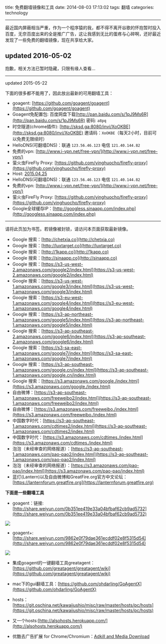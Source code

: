 title: 免费翻墙镜像和工具
date: 2014-08-03 17:13:02
tags: 翻墙
categories: technology

---

最近国内屏蔽相当严重，作为一个程序猿的我，都不得不离开谷歌的怀抱暂时投入百度，无奈百度出来的全是推广广告，这让我感到无比的蛋疼与心碎啊，还好最近发现了一些免费的翻墙镜像，现在共享给大家。


<!-- more -->

## updated 2016-05-02

抱歉，相关方法已暂时隐藏，只限有缘人查看...

<div style="display:none">

### ios翻墙

ios翻墙一直是个坑啊，之前只能走vpn，或者配代理，ios版的shadowsocks也是个很鸡肋的存在，直到一款神器`surge`出现，才打破了这种局面。

surge的优点主要是：

1. 他能接管全局所有的通信流量。
2. 耗电量低，常年开着也不会影响手机待机。

**其实surge的本质是网络调试工具，只不过在天朝的特殊环境下，硬生生变成了一个翻墙工具。**

好东西当然是要钱的啦。去[appstore](https://itunes.apple.com/us/app/surge-web-developer-tool-proxy/id1040100637?mt=8)上看下，这软件售价`$99.99`，真心贵啊。不过作者开发也挺辛苦的，尽量去买正版吧。

这里我说下免费安装的方法：同步推。

首先去下载同步助手：[同步助手](http://zs.tongbu.com/)。这货有win版和mac版，用电脑下载你的系统版本的。然后将iphone通过数据线接入到电脑上。打开同步助手在资源站正版商店里面搜索`surge`即可下载安装（别问我为何不直接通过网页http://tui.tongbu.com/安装同步推，我试过这种安装的就是个网页版的，完全没什么鸟用）。

![同步助手](http://blog.u.qiniudn.com/uploads/tbzs.png)

surge的配置比较麻烦，安装完成后启动点击左上角的图标去到`Switch Configuration`页面，然后选择`Download Configuration From URL`即可通过网址下载别人弄好的配置文件。可以搜索一下`surge配置`即可搜到一堆别人的配置。这里附上我配置好的surge配置文件：可翻墙、屏蔽广告。

#### 中国移动用户surge配置

	http://surge.w3cboy.com/CMCC.conf

#### 中国移动用户surge配置

	http://surge.w3cboy.com/ChinaUnicom.conf

#### 中国电信用户surge配置

	http://surge.w3cboy.com/ChinaNet.conf

最后附上翻墙hosts：[hosts](https://raw.githubusercontent.com/huanz/surge-hosts/master/hosts)

使用过程中你可能有时用`wifi`，有时用蜂窝，网络类型可能会发生变化，所以建议你把三个配置都下载下来，根据不同网络切换使用不同配置。

如果你不知道自己的网络类型，可以打开这里：[http://surge.w3cboy.com/](http://surge.w3cboy.com/)，会显示你的网络类型，同时相关的配置文件也罗列出来了方便拷贝使用。

整个项目源代码托管在github：[https://github.com/huanz/surge-hosts](https://github.com/huanz/surge-hosts)，可自动更新，如果你发现你的surge配置无法使用了，你可以去这里看看项目的最后更新时间，删掉你之前的配置，然后通过上面的链接下载最新的配置文件。

### lantern

最新推荐一款翻墙利器：[lantern（蓝灯）](https://getlantern.org/)。速度还不错，支持`windows`、`mac`、`android`、`ubuntu`。

蓝灯github下载链接：[蓝灯[Lantern]最新版本下载](https://github.com/getlantern/lantern/releases/tag/latest)

### google镜像

- [http://wen.lu/](http://wen.lu/)
- [http://g.jiasubao.co/](http://g.jiasubao.co/)
- [http://gc.ihuan.me/](http://gc.ihuan.me/)
- [http://ggss.cf/](http://ggss.cf/)
- [http://google.casejs.com/](http://google.casejs.com/)
- [http://hao.cytbj.com/](http://hao.cytbj.com/)
- [http://rose.jgoproxy.tk/](http://rose.jgoproxy.tk/)
- [http://s.8090st.com/](http://s.8090st.com/)
- [http://soguge.com/](http://soguge.com/)
- [http://www.wen.lu/](http://www.wen.lu/)
- [http://www.zzq2.com/](http://www.zzq2.com/)
- [https://g2.wen.lu/](https://g2.wen.lu/)
- [https://gg.kfd.me/](https://gg.kfd.me/)
- [https://ggg.eeload.com/](https://ggg.eeload.com/)
- [https://go.cccyun.cn/](https://go.cccyun.cn/)
- [https://jisuobuyu.com/](https://jisuobuyu.com/)
- [https://www.iamgg.pw/](https://www.iamgg.pw/)
- [https://www.onenew.net/](https://www.onenew.net/)

</div>

---

updated 2015-05-22

下面的很多都不能用了，因此放出最新的可用翻墙工具：

- goagent: [https://github.com/goagent/goagent](https://github.com/goagent/goagent)
- Goagent免配置包: 百度网盘下载[http://pan.baidu.com/s/1pJ9Ms6R](http://pan.baidu.com/s/1pJ9Ms6R) 密码: `a8pq`
- 时空隧道(chrome插件): [http://sksd.ga:8080/invi/XoOKBE](http://sksd.ga:8080/invi/XoOKBE) 邀请码：`XoOKBE`（每天2小时，目前可以免费无限续时）
- HelloDNS(可翻墙DNS)：联通 `123.56.46.123` 电信 `121.40.144.82`
- 免费的vpn: [http://www.i-vpn.net/free-vpn/](http://www.i-vpn.net/free-vpn/)
- 萤火虫FireFly Proxy: [https://github.com/yinghuocho/firefly-proxy](https://github.com/yinghuocho/firefly-proxy)
- Host: [2015.04.25](http://blog.u.qiniudn.com/hosts/hosts.txt)
- HelloDNS(可翻墙DNS)：联通 `123.56.46.123` 电信 `121.40.144.82`
- 免费的vpn: [http://www.i-vpn.net/free-vpn/](http://www.i-vpn.net/free-vpn/)
- 萤火虫FireFly Proxy: [https://github.com/yinghuocho/firefly-proxy](https://github.com/yinghuocho/firefly-proxy)
- Google全球缓存IP：[http://googless.sinaapp.com/index.php](http://googless.sinaapp.com/index.php)


---


请将此页加为书签。若镜像被封锁，请访问本页面获取最新镜像。


- Google 搜索：[http://chetxia.co](http://chetxia.co)
- Google 搜索：[http://luxtarget.co](http://luxtarget.co)
- Google 搜索：[http://1kapp.co](http://1kapp.co)
- Google 搜索：[http://sinaapp.co](http://sinaapp.co)
- Google 搜索：[https://s3-us-west-2.amazonaws.com/google2/index.html](https://s3-us-west-2.amazonaws.com/google2/index.html)
- Google 搜索：[https://s3-us-west-1.amazonaws.com/google3/index.html](https://s3-us-west-1.amazonaws.com/google3/index.html)
- Google 搜索：[https://s3-eu-west-1.amazonaws.com/google4/index.html](https://s3-eu-west-1.amazonaws.com/google4/index.html)
- Google 搜索：[https://s3-ap-northeast-1.amazonaws.com/google5/index.html](https://s3-ap-northeast-1.amazonaws.com/google5/index.html)
- Google 搜索：[https://s3-ap-southeast-2.amazonaws.com/google6/index.html](https://s3-ap-southeast-2.amazonaws.com/google6/index.html)
- Google 搜索：[https://s3-sa-east-1.amazonaws.com/google7/index.html](https://s3-sa-east-1.amazonaws.com/google7/index.html)
- Google 搜索：[https://s3-ap-southeast-1.amazonaws.com/google.cn/index.html](https://s3-ap-southeast-1.amazonaws.com/google.cn/index.html)
- Google 搜索：[https://s3.amazonaws.com/google./index.html](https://s3.amazonaws.com/google./index.html)
- 自由微博：[https://s3-ap-southeast-1.amazonaws.com/freeweibo2/index.html](https://s3-ap-southeast-1.amazonaws.com/freeweibo2/index.html)
- 自由微博：[https://s3.amazonaws.com/freeweibo./index.html](https://s3.amazonaws.com/freeweibo./index.html)
- 中国数字时代：[https://s3-ap-southeast-1.amazonaws.com/cdtimes2/index.html](https://s3-ap-southeast-1.amazonaws.com/cdtimes2/index.html)
- 中国数字时代：[https://s3.amazonaws.com/cdtimes./index.html](https://s3.amazonaws.com/cdtimes./index.html)
- 泡泡（未经审查的网络报道）：[https://s3-ap-southeast-1.amazonaws.com/pao-pao2/index.html](https://s3-ap-southeast-1.amazonaws.com/pao-pao2/index.html)
- 泡泡（未经审查的网络报道）：[https://s3.amazonaws.com/pao-pao/index.html](https://s3.amazonaws.com/pao-pao/index.html)
- 蓝灯(Lantern)以及自由微博和GreatFire.org官方中文论坛：[https://lanternforum.greatfire.org](https://lanternforum.greatfire.org)


**下面是一些翻墙工具**

- goagent：链接: [http://share.weiyun.com/0b351ee419e33a04bfbaf62cb9ad5732](http://share.weiyun.com/0b351ee419e33a04bfbaf62cb9ad5732)

![](http://ww4.sinaimg.cn/small/8b30c2fbgw1eizme8mq8kj20a607kjsu.jpg)

- goagent+:[http://share.weiyun.com/9862e0f79dae361ecddf02e8f5315d54](http://share.weiyun.com/9862e0f79dae361ecddf02e8f5315d54)

![](http://ww4.sinaimg.cn/small/8b30c2fbgw1eizmj06z9kj20am07n40h.jpg)

- 集成goagent的一键翻墙工具greatagent：[https://github.com/greatagent/greatagent/wiki](https://github.com/greatagent/greatagent/wiki)

- mac下的gui翻墙工具：[https://github.com/ohdarling/GoAgentX](https://github.com/ohdarling/GoAgentX)

- hosts：[https://git.oschina.net/kawaiiushio/misc/raw/master/hosts/pc/hosts](https://git.oschina.net/kawaiiushio/misc/raw/master/hosts/pc/hosts)

- 又一个hosts:[http://alsohosts.herokuapp.com/](http://alsohosts.herokuapp.com/)


- 优酷去广告扩展 for Chrome/Chromium：[Adkill and Media Download](https://chrome.google.com/webstore/detail/adkill-and-media-download/lcibdonokophlabplhpmmmjjbgohgcok)